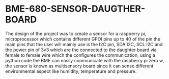 # BME-680-SENSOR-DAUGTHER-BOARD
The design of the project was to create a sensor for a raspberry pi, microprocessor which contains different GPOI pins up to 40 of the pin the main pins that the user will mainly use is the I2C pin, SDA I2C, SCL I2C and the power pin of 3v3  which are the connected to the daughter board via female to female wire which the configures the communication, using a python code the BME can easily communicate with the raspberry pi zero w, the sensor is known as multisensory board since it can sense different environmental aspect like humidity, temperature and pressure.   
